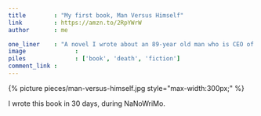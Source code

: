 ```yaml
---
title        : "My first book, Man Versus Himself"
link         : https://amzn.to/2RpYWrW
author       : me

one_liner    : "A novel I wrote about an 89-year old man who is CEO of 2 companies and gets stabbed in the eye."
image			   : 
piles			   : ['book', 'death', 'fiction']
comment_link : 
---
```


{% picture pieces/man-versus-himself.jpg style="max-width:300px;" %}

I wrote this book in 30 days, during NaNoWriMo.
